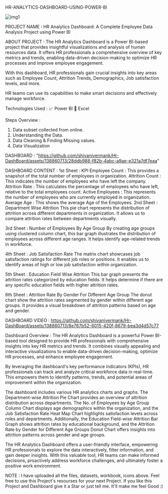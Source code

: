 HR-ANALYTICS-DASHBOARD-USING-POWER-BI

![img1](https://github.com/shivanivermank/Hr-DashBoard/assets/138860713/7a9b7305-6cb6-4b78-98b9-70b3851d0e7a)


PROJECT NAME :
HR Analytics Dashboard: A Complete Employee Data Analysis Project using Power BI

ABOUT PROJECT :
The HR Analytics Dashboard is a Power BI-based project that provides insightful visualizations and analysis of human resources data. It offers HR professionals a comprehensive overview of key metrics and trends, enabling data-driven decision-making to optimize HR processes and improve employee engagement.

With this dashboard, HR professionals gain crucial insights into key areas such as Employee Count, Attrition Trends, Demographics, Job satisfaction levels, and more.

HR teams can use its capabilities to make smart decisions and effectively manage workforce.


Technologies Used :
📈 Power BI
🔢 Excel

Steps Overview :
1)   Data subset collected from online.
2)   Understanding the Data.
3)   Data Cleaning & Finding Missing values.
4)   Data Visualization

DASHBOARD :
"https://github.com/shivanivermank/Hr-DashBoard/assets/138860713/28ddb988-f82b-4abc-a9ae-e321a7df7eaa"

DASHBOARD CONTENT :
1st Sheet : KPI
Employee Count : This provides a snapshot of the total number of employees in organization.
Attrition Count : This indicates the number of employees who have left the company.
Attrition Rate : This calculates the percentage of employees who have left, relative to the total employees count.
Active Employees : This represents the number of employees who are currently employed in organization.
Average Age : This shows the average Age of the Employees.
2nd Sheet : Department Wise Attrition
This pie chart represents the distribution of attrition across different departments in organization. It allows us to compare attrition rates between departments visually.

3rd Sheet : Number of Employees By Age Group
By creating age groups using clustered column chart, this bar graph illustrates the distribution of employees across different age ranges. It helps identify age-related trends in workforce.

4th Sheet : Job Satisfaction Rate
The matrix chart showcases job satisfaction ratings for different job roles or positions. It enables us to identify areas of high or low job satisfaction within organization.

5th Sheet : Education Field Wise Attrition
This bar graph presents the attrition rates categorized by education fields. It helps determine if there are any specific education fields with higher attrition rates.

6th Sheet : Attrition Rate By Gender For Different Age Group
The donut chart show the attrition rates segmented by gender within different age groups. It provides a visual breakdown of attrition patterns based on age and gender.


DASHBOARD VIDEO :
https://github.com/shivanivermank/Hr-DashBoard/assets/138860713/8e767b52-6015-420f-8679-bea3d4d57c77

Dashboard Overview :
The HR Analytics Dashboard is a powerful Power BI-based tool designed to provide HR professionals with comprehensive insights into key HR metrics and trends. It combines visually appealing and interactive visualizations to enable data-driven decision-making, optimize HR processes, and enhance employee engagement.

By leveraging the dashboard's key performance indicators (KPIs), HR professionals can track and analyze critical workforce data in real-time. This empowers them to identify patterns, trends, and potential areas of improvement within the organization.

The dashboard includes various HR analytics charts and graphs. The Department-wise Attrition Pie Chart provides an overview of attrition distribution across departments. The No. of Employees by Age Group Column Chart displays age demographics within the organization, and the Job Satisfaction Rate Heat Map Chart highlights satisfaction levels across roles and departments. Additionally, the Education Field-wise Attrition Bar Graph shows attrition rates by educational background, and the Attrition Rate by Gender for Different Age Groups Donut Chart offers insights into attrition patterns across gender and age groups.

The HR Analytics Dashboard offers a user-friendly interface, empowering HR professionals to explore the data interactively, filter information, and gain deeper insights. With this valuable tool, HR teams can make informed decisions, proactively address workforce challenges, and ultimately foster a positive work environment.

NOTE :
I have uploaded all the files, datasets, workbook, icons above. Feel free to use this Project's resourses for your next Project. If you like this Project and Dashboard give it a Star or just tell me. It'll make me feel Good :)
